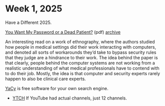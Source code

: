 # Week 1, 2025

Have a Different 2025.

[You Want My Password or a Dead Patient?](https://www.cs.dartmouth.edu/~sws/pubs/ksbk15-draft.pdf) (pdf) [archive](https://web.archive.org/web/20151124082621/https://www.cs.dartmouth.edu/~sws/pubs/ksbk15-draft.pdf)

An interesting read on a work of ethnography, where the authors studied how people in medical settings did their work interacting with computers, and denoted all sorts of workarounds they’d take to bypass security rules that they judge are a hindrance to their work. The idea behind the paper is that clearly, people behind the computer systems are not working from a realistic understanding of what medical professionals have to contend with to do their job. Mostly, the idea is that computer and security experts rarely happen to also be clinical care experts.

[YaCy](https://yacy.net) is free software for your own search engine.

- [YTCH](https://ytch.xyz) If YouTube had actual channels, just 12 channels.
